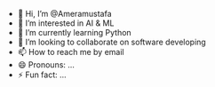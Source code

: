 - 👋 Hi, I’m @Ameramustafa
- 👀 I’m interested in AI & ML
- 🌱 I’m currently learning Python
- 💞️ I’m looking to collaborate on software developing
- 📫 How to reach me by email
- 😄 Pronouns: ...
- ⚡ Fun fact: ...

<!---
Ameramustafa/Ameramustafa is a ✨ special ✨ repository because its `README.md` (this file) appears on your GitHub profile.
You can click the Preview link to take a look at your changes.
--->

